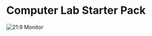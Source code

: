 # Computer Lab Starter Pack

![21:9 Monitor](http://www.techspot.com/fileshost/newspics3/2012/lg-monitor-extrawide.jpg)
